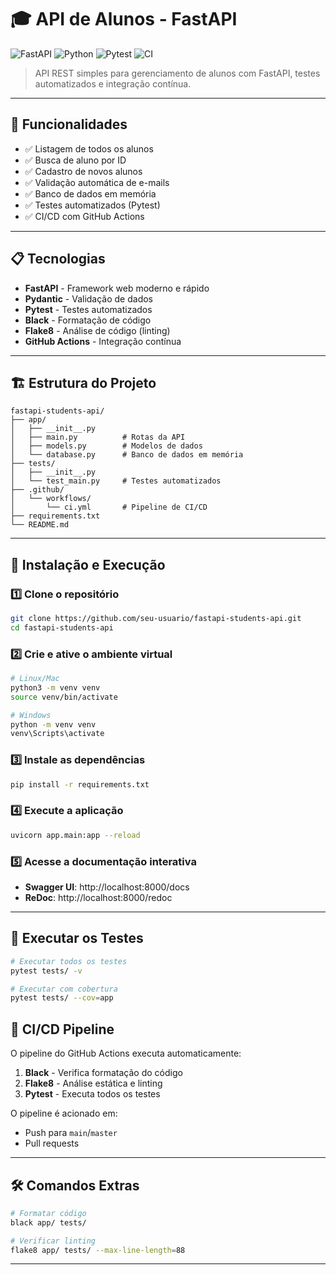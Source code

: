 # 🎓 API de Alunos - FastAPI

![FastAPI](https://img.shields.io/badge/FastAPI-005571?style=for-the-badge&logo=fastapi)
![Python](https://img.shields.io/badge/python-3.11+-blue.svg?style=for-the-badge&logo=python)
![Pytest](https://img.shields.io/badge/pytest-passing-green?style=for-the-badge&logo=pytest)
![CI](https://img.shields.io/badge/CI-GitHub_Actions-2088FF?style=for-the-badge&logo=github-actions)

> API REST simples para gerenciamento de alunos com FastAPI, testes automatizados e integração contínua.

---

## 🚀 Funcionalidades

- ✅ Listagem de todos os alunos
- ✅ Busca de aluno por ID
- ✅ Cadastro de novos alunos
- ✅ Validação automática de e-mails
- ✅ Banco de dados em memória
- ✅ Testes automatizados (Pytest)
- ✅ CI/CD com GitHub Actions

---

## 📋 Tecnologias

- **FastAPI** - Framework web moderno e rápido
- **Pydantic** - Validação de dados
- **Pytest** - Testes automatizados
- **Black** - Formatação de código
- **Flake8** - Análise de código (linting)
- **GitHub Actions** - Integração contínua

---

## 🏗️ Estrutura do Projeto

```
fastapi-students-api/
├── app/
│   ├── __init__.py
│   ├── main.py          # Rotas da API
│   ├── models.py        # Modelos de dados
│   └── database.py      # Banco de dados em memória
├── tests/
│   ├── __init__.py
│   └── test_main.py     # Testes automatizados
├── .github/
│   └── workflows/
│       └── ci.yml       # Pipeline de CI/CD
├── requirements.txt
└── README.md
```

---

## 🔧 Instalação e Execução

### 1️⃣ Clone o repositório

```bash
git clone https://github.com/seu-usuario/fastapi-students-api.git
cd fastapi-students-api
```

### 2️⃣ Crie e ative o ambiente virtual

```bash
# Linux/Mac
python3 -m venv venv
source venv/bin/activate

# Windows
python -m venv venv
venv\Scripts\activate
```

### 3️⃣ Instale as dependências

```bash
pip install -r requirements.txt
```

### 4️⃣ Execute a aplicação

```bash
uvicorn app.main:app --reload
```

### 5️⃣ Acesse a documentação interativa

- **Swagger UI**: http://localhost:8000/docs
- **ReDoc**: http://localhost:8000/redoc

---

## 🧪 Executar os Testes

```bash
# Executar todos os testes
pytest tests/ -v

# Executar com cobertura
pytest tests/ --cov=app
```

## 🔄 CI/CD Pipeline

O pipeline do GitHub Actions executa automaticamente:

1. **Black** - Verifica formatação do código
2. **Flake8** - Análise estática e linting
3. **Pytest** - Executa todos os testes

O pipeline é acionado em:

- Push para `main`/`master`
- Pull requests

---

## 🛠️ Comandos Extras

```bash
# Formatar código
black app/ tests/

# Verificar linting
flake8 app/ tests/ --max-line-length=88
```

---
